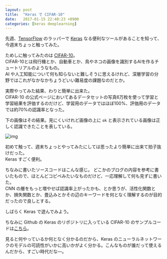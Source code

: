 ```yaml
---
layout: post
title:  "Keras で CIFAR-10"
date:   2017-01-15 22:40:23 +0900
categories: [keras deeplearning]
---
```


先週、[TensorFlow](https://www.tensorflow.org/) のラッパーで [Keras](https://keras.io/ja/) なる便利なツールがあることを知って、今週末ちょっと触ってみた。

ためしに触ってみたのは [CIFAR-10](https://www.cs.toronto.edu/~kriz/cifar.html)。  
CIFAR-10とは飛行機とか、自動車とか、鳥やネコの画像を識別するAIを作るチュートリアルのようなもの。  
AI や人工知能について何も知らないと難しそうに思えるけれど、深層学習の分野ではこれがなかなかちょうどいい難易度の課題なのだとか。  

実際やってみた結果、わりと簡単に出来た。  
CIFAR-10 の公式ページにおいてあるデータセットの写真6万枚を使って学習と学習結果を評価するのだけど、学習用のデータではほぼ100%、評価用のデータでは約70%の認識率となった。  

下の画像はその結果。見にくいけれど画像の上に `ok` と表示されている画像は正しく認識できたことを表している。

![img](http://drive.google.com/uc?export=view&id=1gyALwAlYvA8sdM_TfFAO3bbhlBH45VGeAQ)

初めて触って、週末ちょっとやってみたにしては思ったより簡単に出来て拍子抜けだった。  
Keras すごく便利。

ちなみに書いたソースコードはこんな感じ。
どこかのブログの内容を参考に書いたもので、ほとんどコピペみたいなものだけど、一応理解して何も見ずに書いた。  
CNN の層をもっと増やせば認識率上がったかも、とか思うが、活性化関数とか、損失関数とか、畳込みとかその辺のキーワードを何となく理解するのが目的だったので良しとする。

しばらく Keras で遊んでみよう。

<script src="https://gist.github.com/yamagh/4f23feb62ffe11081df61b0890b17d1b.js"></script>

ちなみに Github の Keras のリポジトリに入っている CIFAR-10 のサンプルコードは[こちら](https://github.com/fchollet/keras/blob/master/examples/cifar10_cnn.py)。

見ると何やっているか何となく分かるのだから、Keras のニューラルネットワークのモデルの可読性がいかに高いかがよく分かる。こんなものが誰だって使えるんだから、すごい時代だな―。


